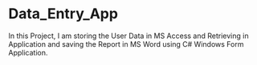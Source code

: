 # Data_Entry_App

In this Project, I am storing the User Data in MS Access and Retrieving in Application and saving the Report in MS Word using C# Windows Form Application.

